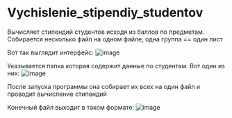 # Vychislenie_stipendiy_studentov

Вычисляет стипендий студентов исходя из баллов по предметам. Собирается несколько файл на одном файле, одна группа == один лист

Вот так выглядит интерфейс:
![image](https://github.com/user-attachments/assets/477a5549-5385-421a-b13d-9795460361f3)

Указывается папка которая содержит данные по студентам. Вот один из них:
![image](https://github.com/user-attachments/assets/037ebeb5-f866-414f-836c-02a81e9979e2)

После запуска программы она собирает их всех на один файл и проводит вычисление стипендий

Конечный файл выходит в таком формате:
![image](https://github.com/user-attachments/assets/4b7fe568-fb81-4257-8388-3601f6f0c583)

